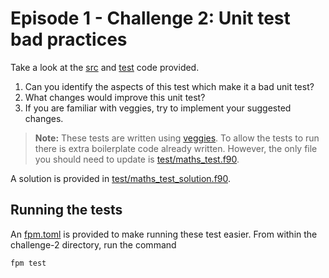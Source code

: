 # Episode 1 - Challenge 2: Unit test bad practices

Take a look at the [src](./src/maths.f90) and [test](./test/maths_test.f90) code provided. 

1. Can you identify the aspects of this test which make it a bad unit test?
2. What changes would improve this unit test?
3. If you are familiar with veggies, try to implement your suggested changes.

> **Note:** These tests are written using [veggies](https://gitlab.com/everythingfunctional/veggies). To allow the tests to run there is extra boilerplate code already written. However, the only file you should need to update is [test/maths_test.f90](./test/maths_test.f90).

A solution is provided in [test/maths_test_solution.f90](./test/maths_test_solution.f90).

## Running the tests

An [fpm.toml](./fpm.toml) is provided to make running these test easier. From within the challenge-2 directory, run the command

```sh
fpm test
```
